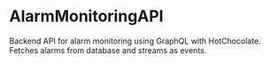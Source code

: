 # AlarmMonitoringAPI
Backend API for alarm monitoring using GraphQL with HotChocolate. Fetches alarms from database and streams as events.
